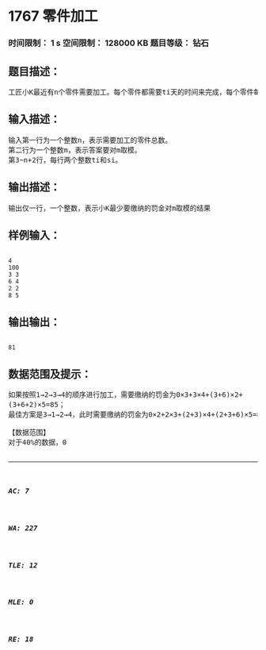 # 1767 零件加工   
### 时间限制： 1 s     空间限制： 128000 KB     题目等级： 钻石  
## 题目描述：  

<pre>
工匠小K最近有n个零件需要加工。每个零件都需要ti天的时间来完成，每个零件每延迟一天加工都要缴纳一定的罚金si。延迟的天数为从今天算起到该工作开始的那天，第一个零件加工没有罚金。现在小K想知道怎样安排加工顺序可以使他要交的罚金最少，最少是多少。 这个数可能会很大，请输出这个数对m取模后的结果。
</pre>
  
  
## 输入描述：  

<pre>
输入第一行为一个整数n，表示需要加工的零件总数。
第二行为一个整数m，表示答案要对m取模。
第3~n+2行，每行两个整数ti和si。
</pre>
  
  
## 输出描述：  

<pre>
输出仅一行，一个整数，表示小K最少要缴纳的罚金对m取模的结果
</pre>
  
  
## 样例输入：  

<pre><code>
4
100
3 3
6 4
2 2
8 5
</code></pre>
  
  
## 输出输出：  

<pre><code>
81
</code></pre>
  
  
## 数据范围及提示：  

<pre>
如果按照1→2→3→4的顺序进行加工，需要缴纳的罚金为0×3+3×4+(3+6)×2+
(3+6+2)×5=85；
最佳方案是3→1→2→4，此时需要缴纳的罚金为0×2+2×3+(2+3)×4+(2+3+6)×5=81。
 
【数据范围】
对于40%的数据，0<n≤10,000，0<ti,si≤10,000；
对于80%的数据，0<n≤100,000，0<ti,si≤2×109，0<m≤108；
对于100%的数据，0<n≤100,000，0<ti,si≤2×109，0<m≤1018。
</pre>
  
  
***  

##### AC: 7  
##### WA: 227  
##### TLE: 12  
##### MLE: 0  
##### RE: 18  
